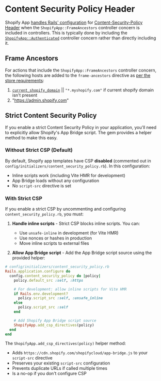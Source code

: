 # Content Security Policy Header

Shopify App [handles Rails' configuration](https://edgeguides.rubyonrails.org/security.html#content-security-policy-header) for [Content-Security-Policy Header](https://developer.mozilla.org/en-US/docs/Web/HTTP/Headers/Content-Security-Policy) when the `ShopifyApp::FrameAncestors` controller concern is included in controllers. This is typically done by including the [`ShopifyApp::Authenticated`](https://github.com/Shopify/shopify_app/blob/ed41165ca9598d2c9d514487365192f22b5eb096/app/controllers/concerns/shopify_app/authenticated.rb) controller concern rather than directly including it.

## Frame Ancestors

For actions that include the `ShopifyApp::FrameAncestors` controller concern, the following hosts are added to the `frame-ancestors` directive as [per the store requirements](https://shopify.dev/apps/store/security/iframe-protection#embedded-apps):

1. [`current_shopify_domain`](https://github.com/Shopify/shopify_app/blob/ed41165ca9598d2c9d514487365192f22b5eb096/app/controllers/concerns/shopify_app/require_known_shop.rb#L13) || `"*.myshopify.com"` if current shopify domain isn't present
2. "https://admin.shopify.com"

## Strict Content Security Policy

If you enable a strict Content Security Policy in your application, you'll need to explicitly allow Shopify's App Bridge script. The gem provides a helper method to make this easy.

### Without Strict CSP (Default)

By default, Shopify app templates have CSP **disabled** (commented out in `config/initializers/content_security_policy.rb`). In this configuration:
- Inline scripts work (including Vite HMR for development)
- App Bridge loads without any configuration
- No `script-src` directive is set

### With Strict CSP

If you enable a strict CSP by uncommenting and configuring `content_security_policy.rb`, you must:

1. **Handle inline scripts** - Strict CSP blocks inline scripts. You can:
   - Use `unsafe-inline` in development (for Vite HMR)
   - Use nonces or hashes in production
   - Move inline scripts to external files

2. **Allow App Bridge script** - Add the App Bridge script source using the provided helper:

```ruby
# config/initializers/content_security_policy.rb
Rails.application.configure do
  config.content_security_policy do |policy|
    policy.default_src :self, :https

    # For development: allow inline scripts for Vite HMR
    if Rails.env.development?
      policy.script_src :self, :unsafe_inline
    else
      policy.script_src :self
    end

    # Add Shopify App Bridge script source
    ShopifyApp.add_csp_directives(policy)
  end
end
```

The `ShopifyApp.add_csp_directives(policy)` helper method:
- Adds `https://cdn.shopify.com/shopifycloud/app-bridge.js` to your `script-src` directive
- Preserves your existing `script-src` configuration
- Prevents duplicate URLs if called multiple times
- Is a no-op if you don't configure CSP
